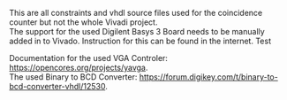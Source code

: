 This are all constraints and vhdl source files used for the coincidence counter but not the whole Vivadi project.  
The support for the used Digilent Basys 3 Board needs to be manually added in to Vivado.
Instruction for this can be found in the internet.
Test

Documentation for the used VGA Controler: https://opencores.org/projects/yavga.  
The used Binary to BCD Converter: https://forum.digikey.com/t/binary-to-bcd-converter-vhdl/12530.  
